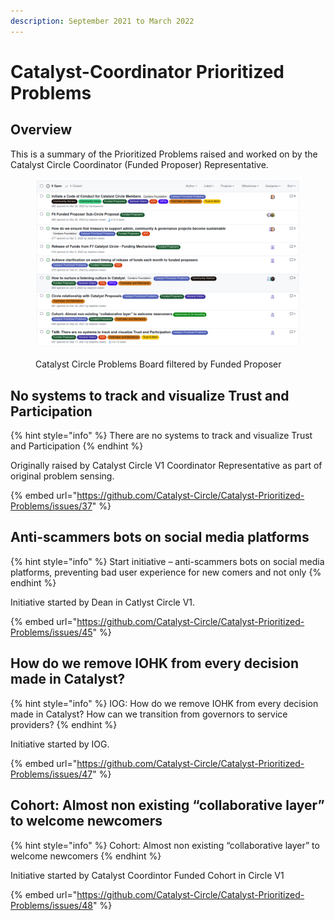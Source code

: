 ```yaml
---
description: September 2021 to March 2022
---
```


# Catalyst-Coordinator Prioritized Problems

## Overview

This is a summary of the Prioritized Problems raised and worked on by the Catalyst Circle Coordinator (Funded Proposer) Representative.

<figure><img src="../.gitbook/assets/Screenshot from 2023-04-10 22-52-56.png" alt=""><figcaption><p>Catalyst Circle Problems Board filtered by Funded Proposer</p></figcaption></figure>

## No systems to track and visualize Trust and Participation

{% hint style="info" %}
There are no systems to track and visualize Trust and Participation
{% endhint %}

Originally raised by Catalyst Circle V1 Coordinator Representative as part of original problem sensing.

{% embed url="https://github.com/Catalyst-Circle/Catalyst-Prioritized-Problems/issues/37" %}

## Anti-scammers bots on social media platforms

{% hint style="info" %}
Start initiative – anti-scammers bots on social media platforms, preventing bad user experience for new comers and not only
{% endhint %}

Initiative started by Dean in Catlyst Circle V1.

{% embed url="https://github.com/Catalyst-Circle/Catalyst-Prioritized-Problems/issues/45" %}

## How do we remove IOHK from every decision made in Catalyst?

{% hint style="info" %}
IOG: How do we remove IOHK from every decision made in Catalyst? How can we transition from governors to service providers?
{% endhint %}

Initiative started by IOG.

{% embed url="https://github.com/Catalyst-Circle/Catalyst-Prioritized-Problems/issues/47" %}

## Cohort: Almost non existing “collaborative layer” to welcome newcomers

{% hint style="info" %}
Cohort: Almost non existing “collaborative layer” to welcome newcomers
{% endhint %}

Initiative started by Catalyst Coordintor Funded Cohort in Circle V1

{% embed url="https://github.com/Catalyst-Circle/Catalyst-Prioritized-Problems/issues/48" %}
